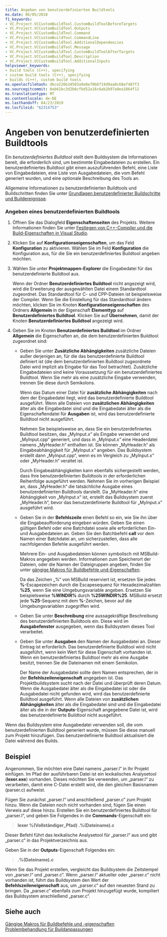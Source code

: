 ```yaml
---
title: Angeben von benutzerdefinierten Buildtools
ms.date: 06/05/2018
f1_keywords:
- VC.Project.VCCustomBuildTool.CustomBuildToolBeforeTargets
- VC.Project.VCCustomBuildTool.Outputs
- VC.Project.VCCustomBuildTool.Command
- VC.Project.VCCustomBuildTool.CommandLine
- VC.Project.VCCustomBuildTool.AdditionalDependencies
- VC.Project.VCCustomBuildTool.Message
- VC.Project.VCCustomBuildTool.CustomBuildToolAfterTargets
- VC.Project.VCCustomBuildTool.Description
- VC.Project.VCCustomBuildTool.AdditionalInputs
helpviewer_keywords:
- build tools (C++), specifying
- custom build tools (C++), specifying
- builds (C++), custom build tools
ms.openlocfilehash: dbce226b34503a9e8e70b6f19d9aa0c68ef487f3
ms.sourcegitcommit: 0ab61bc3d2b6cfbd52a16c6ab2b97a8ea1864f12
ms.translationtype: MT
ms.contentlocale: de-DE
ms.lasthandoff: 04/23/2019
ms.locfileid: "62314753"
---
```

# <a name="specify-custom-build-tools"></a>Angeben von benutzerdefinierten Buildtools

Ein *benutzerdefiniertes Buildtool* stellt dem Buildsystem die Informationen bereit, die erforderlich sind, um bestimmte Eingabedateien zu erstellen. Ein benutzerdefiniertes Buildtool gibt einen auszuführenden Befehl, eine Liste von Eingabedateien, eine Liste von Ausgabedateien, die vom Befehl generiert wurden, und eine optionale Beschreibung des Tools an.

Allgemeine Informationen zu benutzerdefinierten Buildtools und Buildschritten finden Sie unter [Grundlagen benutzerdefinierter Buildschritte und Buildereignisse](understanding-custom-build-steps-and-build-events.md).

### <a name="to-specify-a-custom-build-tool"></a>Angeben eines benutzerdefinierten Buildtools

1. Öffnen Sie das Dialogfeld **Eigenschaftenseiten** des Projekts. Weitere Informationen finden Sie unter [Festlegen von C++-Compiler und die Build-Eigenschaften in Visual Studio](working-with-project-properties.md).

1. Klicken Sie auf **Konfigurationseigenschaften**, um das Feld **Konfiguration** zu aktivieren. Wählen Sie im Feld **Konfiguration** die Konfiguration aus, für die Sie ein benutzerdefiniertes Buildtool angeben möchten.

1. Wählen Sie unter **Projektmappen-Explorer** die Eingabedatei für das benutzerdefinierte Buildtool aus.

   Wenn der Ordner **Benutzerdefiniertes Buildtool** nicht angezeigt wird, wird die Erweiterung der ausgewählten Datei einem Standardtool zugeordnet. Das Standardtool für C- und CPP-Dateien ist beispielsweise der Compiler. Wenn Sie die Einstellung für das Standardtool ändern möchten, klicken Sie im Knoten **Konfigurationseigenschaften** des Ordners **Allgemein** in der Eigenschaft **Elementtyp** auf **Benutzerdefiniertes Buildtool**. Klicken Sie auf **Übernehmen**, damit der Knoten **Benutzerdefiniertes Buildtool** angezeigt wird.

1. Geben Sie im Knoten **Benutzerdefiniertes Buildtool** im Ordner **Allgemein** die Eigenschaften an, die dem benutzerdefinierten Buildtool zugeordnet sind:

   - Geben Sie unter **Zusätzliche Abhängigkeiten** zusätzliche Dateien außer derjenigen an, für die das benutzerdefinierte Buildtool definiert ist (die dem benutzerdefinierten Buildtool zugeordnete Datei wird implizit als Eingabe für das Tool betrachtet). Zusätzliche Eingabedateien sind keine Voraussetzung für ein benutzerdefiniertes Buildtool. Wenn Sie mehr als eine zusätzliche Eingabe verwenden, trennen Sie diese durch Semikolons.

      Wenn das Datum einer Datei für **zusätzliche Abhängigkeiten** nach dem der Eingabedatei liegt, wird das benutzerdefinierte Buildtool ausgeführt. Wenn alle Dateien von **zusätzlichen Abhängigkeiten** älter als die Eingabedatei sind und die Eingabedatei älter als die Eigenschaftendatei für **Ausgaben** ist, wird das benutzerdefinierte Buildtool nicht ausgeführt.

      Nehmen Sie beispielsweise an, dass Sie ein benutzerdefiniertes Buildtool besitzen, das „MyInput.x“ als Eingabe verwendet und „MyInput.cpp“ generiert, und dass in „MyInput.x“ eine Headerdatei namens „MyHeader.h“ enthalten ist. Sie können „MyHeader.h“ als Eingabeabhängigkeit für „MyInput.x“ angeben. Das Buildsystem erstellt dann „MyInput.cpp“, wenn es im Vergleich zu „MyInput.x“ oder „MyHeader.h“ veraltet ist.

      Durch Eingabeabhängigkeiten kann ebenfalls sichergestellt werden, dass Ihre benutzerdefinierten Buildtools in der erforderlichen Reihenfolge ausgeführt werden. Nehmen Sie im vorherigen Beispiel an, dass „MyHeader.h“ die tatsächliche Ausgabe eines benutzerdefinierten Buildtools darstellt. Da „MyHeader.h“ eine Abhängigkeit von „MyInput.x“ ist, erstellt das Buildsystem zuerst „MyHeader.h“, bevor das benutzerdefinierte Buildtool für „MyInput.x“ ausgeführt wird.

   - Geben Sie in der **Befehlszeile** einen Befehl so ein, wie Sie ihn über die Eingabeaufforderung eingeben würden. Geben Sie einen gültigen Befehl oder eine Batchdatei sowie alle erforderlichen Ein- und Ausgabedateien an. Geben Sie den Batchbefehl **call** vor dem Namen einer Batchdatei an, um sicherzustellen, dass alle nachfolgenden Befehle ausgeführt werden.

      Mehrere Ein- und Ausgabedateien können symbolisch mit MSBuild-Makros angegeben werden. Informationen zum Speicherort der Dateien, oder die Namen der Dateigruppen angeben, finden Sie unter [gängige Makros für Buildbefehle und-Eigenschaften](reference/common-macros-for-build-commands-and-properties.md).

      Da das Zeichen „%“ von MSBuild reserviert ist, ersetzen Sie jedes **%**-Escapezeichen durch die Escapesequenz für Hexadezimalzahlen **%25**, wenn Sie eine Umgebungsvariable angeben. Ersetzen Sie beispielsweise **%WINDIR%** durch **%25WINDIR%25**. MSBuild ersetzt jede **%25**-Sequenz mit dem **%**-Zeichen, bevor auf die Umgebungsvariablen zugegriffen wird.

   - Geben Sie unter **Beschreibung** eine aussagekräftige Beschreibung des benutzerdefinierten Buildtools ein. Diese wird im **Ausgabefenster** ausgegeben, wenn das Buildsystem dieses Tool verarbeitet.

   - Geben Sie unter **Ausgaben** den Namen der Ausgabedatei an. Dieser Eintrag ist erforderlich. Das benutzerdefinierte Buildtool wird nicht ausgeführt, wenn kein Wert für diese Eigenschaft vorhanden ist. Wenn ein benutzerdefiniertes Buildtool mehr als eine Ausgabe besitzt, trennen Sie die Dateinamen mit einem Semikolon.

      Der Name der Ausgabedatei sollte dem Namen entsprechen, der in der **Befehlszeileneigenschaft** angegeben ist. Das Projektbuildsystem sucht nach der Datei und überprüft deren Datum. Wenn die Ausgabedatei älter als die Eingabedatei ist oder die Ausgabedatei nicht gefunden wird, wird das benutzerdefinierte Buildtool ausgeführt. Wenn alle Dateien von **zusätzlichen Abhängigkeiten** älter als die Eingabedatei sind und die Eingabedatei älter als die in der **Outputs**-Eigenschaft angegebene Datei ist, wird das benutzerdefinierte Buildtool nicht ausgeführt.

Wenn das Buildsystem eine Ausgabedatei verwenden soll, die vom benutzerdefinierten Buildtool generiert wurde, müssen Sie diese manuell zum Projekt hinzufügen. Das benutzerdefinierte Buildtool aktualisiert die Datei während des Builds.

## <a name="example"></a>Beispiel

Angenommen, Sie möchten eine Datei namens „parser.l“ in Ihr Projekt einfügen. Im Pfad der ausführbaren Datei ist ein lexikalisches Analysetool (**lexer.exe**) vorhanden. Dieses möchten Sie verwenden, um „parser.l“ zu verarbeiten, damit eine C-Datei erstellt wird, die den gleichen Basisnamen (parser.c) aufweist.

Fügen Sie zunächst „parser.l“ und anschließend „parser.c“ zum Projekt hinzu. Wenn die Dateien noch nicht vorhanden sind, fügen Sie einen Verweis auf diese hinzu. Erstellen Sie ein benutzerdefiniertes Buildtool für „parser.l“, und geben Sie Folgendes in die **Commands**-Eigenschaft ein:

> **lexer %(Vollständiger_Pfad) .\%(Dateiname).c**

Dieser Befehl führt das lexikalische Analysetool für „parser.l“ aus und gibt „parser.c“ in das Projektverzeichnis aus.

Geben Sie in der **Outputs**-Eigenschaft Folgendes ein:

> **.\%(Dateiname).c**

Wenn Sie das Projekt erstellen, vergleicht das Buildsystem die Zeitstempel von „parser.l“ und „parser.c“. Wenn „parser.l“ aktueller oder „parser.c“ nicht vorhanden ist, führt das Buildsystem den Wert der **Befehlszeileneigenschaft** aus, um „parser.c“ auf den neuesten Stand zu bringen. Da „parser.c“ ebenfalls zum Projekt hinzugefügt wurde, kompiliert das Buildsystem anschließend „parser.c“.

## <a name="see-also"></a>Siehe auch

[Gängige Makros für Buildbefehle und -eigenschaften](reference/common-macros-for-build-commands-and-properties.md)<br>
[Problembehandlung für Buildanpassungen](troubleshooting-build-customizations.md)
